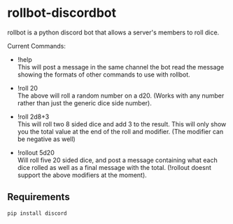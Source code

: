 # rollbot-discordbot

rollbot is a python discord bot that allows a server's members to roll dice.

Current Commands:
- !help  
This will post a message in the same channel the bot read the message showing the formats of other commands to use with rollbot.  

- !roll 20  
The above will roll a random number on a d20. (Works with any number rather than just the generic dice side number).  

- !roll 2d8+3  
This will roll two 8 sided dice and add 3 to the result. This will only show you the total value at the end of the roll and modifier. (The modifier can be negative as well)  

- !rollout 5d20  
Will roll five 20 sided dice, and post a message containing what each dice rolled as well as a final message with the total. (!rollout doesnt support the above modifiers at the moment).


## Requirements
```pip install discord```
